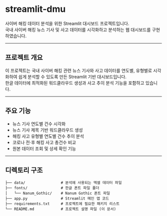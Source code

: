 # streamlit-dmu


사이버 해킹 데이터 분석을 위한 Streamlit 대시보드 프로젝트입니다.  
국내 사이버 해킹 뉴스 기사 및 사고 데이터를 시각화하고 분석하는 웹 대시보드를 구현하였습니다.

---

## 프로젝트 개요

이 프로젝트는 국내 사이버 해킹 관련 뉴스 기사와 사고 데이터를 연도별, 유형별로 시각화하여 쉽게 분석할 수 있도록 만든 Streamlit 기반 대시보드입니다.  
한글 데이터에 최적화된 워드클라우드 생성과 사고 추이 분석 기능을 포함하고 있습니다.

---

## 주요 기능

- 뉴스 기사 연도별 건수 시각화  
- 뉴스 기사 제목 기반 워드클라우드 생성  
- 해킹 사고 유형별 연도별 건수 추이 분석  
- 코로나 전·후 해킹 사고 총건수 비교  
- 원본 데이터 조회 및 상세 확인 기능

---

## 디렉토리 구조
```
├── data/                # 분석에 사용되는 엑셀 데이터 파일
├── fonts/               # 한글 폰트 파일 폴더
│   └── Nanum_Gothic/    # Nanum Gothic 폰트 파일
├── app.py               # Streamlit 메인 앱 코드
├── requirements.txt     # 프로젝트에 필요한 패키지 리스트
└── README.md            # 프로젝트 설명 파일 (이 문서)
```


